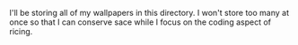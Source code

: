 I'll be storing all of my wallpapers in this directory.  I won't store too many at once so that I can conserve sace while I focus on the coding aspect of ricing.
